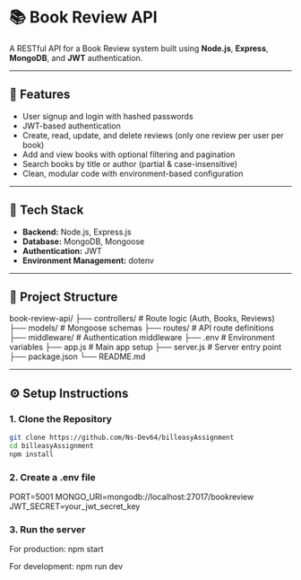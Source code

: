 # 📚 Book Review API

A RESTful API for a Book Review system built using **Node.js**, **Express**, **MongoDB**, and **JWT** authentication.

---

## 🚀 Features

- User signup and login with hashed passwords
- JWT-based authentication
- Create, read, update, and delete reviews (only one review per user per book)
- Add and view books with optional filtering and pagination
- Search books by title or author (partial & case-insensitive)
- Clean, modular code with environment-based configuration

---

## 🧰 Tech Stack

- **Backend:** Node.js, Express.js
- **Database:** MongoDB, Mongoose
- **Authentication:** JWT
- **Environment Management:** dotenv

---

## 📁 Project Structure

book-review-api/
├── controllers/ # Route logic (Auth, Books, Reviews)
├── models/ # Mongoose schemas
├── routes/ # API route definitions
├── middleware/ # Authentication middleware
├── .env # Environment variables
├── app.js # Main app setup
├── server.js # Server entry point
├── package.json
└── README.md

---

## ⚙️ Setup Instructions

### 1. Clone the Repository

```bash
git clone https://github.com/Ns-Dev64/billeasyAssignment
cd billeasyAssignment
npm install
```

### 2. Create a .env file

PORT=5001
MONGO_URI=mongodb://localhost:27017/bookreview
JWT_SECRET=your_jwt_secret_key


### 3. Run the server

For production: npm start

For development: npm run dev


